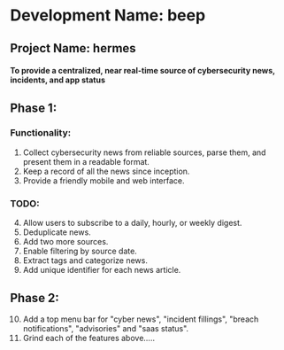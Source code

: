 # Development Name: beep
## Project Name: hermes
#### To provide a centralized, near real-time source of cybersecurity news, incidents, and app status

## Phase 1:
### Functionality:
1. Collect cybersecurity news from reliable sources, parse them, and present them in a readable format.
2. Keep a record of all the news since inception.
3. Provide a friendly mobile and web interface.

### TODO:
4. Allow users to subscribe to a daily, hourly, or weekly digest.
5. Deduplicate news.
6. Add two more sources.
7. Enable filtering by source date.
8. Extract tags and categorize news.
9. Add unique identifier for each news article. 

## Phase 2:
10. Add a top menu bar for "cyber news", "incident fillings", "breach notifications", "advisories" and "saas status".  
11. Grind each of the features above.....


